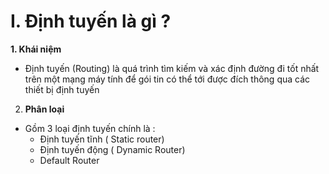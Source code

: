 # I. Định tuyến là gì ?
**1. Khái niệm**
- Định tuyến (Routing) là quá trình tìm kiếm và xác định đường đi tốt nhất trên một mạng máy tính để gói tin có thể tới được đích thông qua các thiết bị định tuyến 
2. **Phân loại**
- Gồm 3 loại định tuyến chính là : 
  - Định tuyến tĩnh ( Static router)
  - Định tuyến động ( Dynamic Router)
  - Default Router

